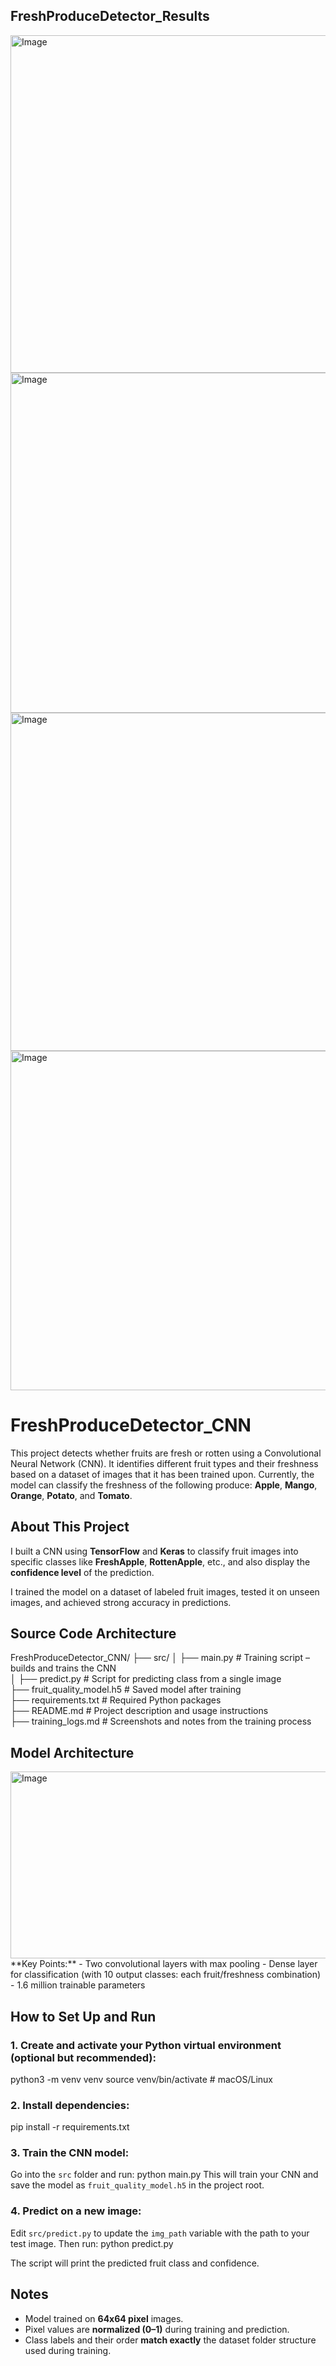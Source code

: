 ## FreshProduceDetector_Results
<img width="642" height="540" alt="Image" src="https://github.com/user-attachments/assets/9d77db37-a810-47d6-843b-15f7d36b6056" />
<img width="643" height="544" alt="Image" src="https://github.com/user-attachments/assets/a3728988-cfb3-4882-aa0f-7bdec570705e" />
<img width="639" height="541" alt="Image" src="https://github.com/user-attachments/assets/3c83e0f2-f0a2-431e-b247-b0547fcc80d1" /> <img width="639" height="543" alt="Image" src="https://github.com/user-attachments/assets/deca4be3-a4ca-456e-ba74-a1ff9075cce4" />

# FreshProduceDetector_CNN
This project detects whether fruits are fresh or rotten using a Convolutional Neural Network (CNN). It identifies different fruit types and their freshness based on a dataset of images that it has been trained upon. 
Currently, the model can classify the freshness of the following produce:
**Apple**, **Mango**, **Orange**, **Potato**, and **Tomato**.


## About This Project
I built a CNN using **TensorFlow** and **Keras** to classify fruit images into specific classes like **FreshApple**, **RottenApple**, etc., and also display the **confidence level** of the prediction.  

I trained the model on a dataset of labeled fruit images, tested it on unseen images, and achieved strong accuracy in predictions.

## Source Code Architecture

FreshProduceDetector_CNN/
├── src/
│   ├── main.py              # Training script – builds and trains the CNN  
│   ├── predict.py           # Script for predicting class from a single image  
├── fruit_quality_model.h5   # Saved model after training  
├── requirements.txt         # Required Python packages  
├── README.md                # Project description and usage instructions  
├── training_logs.md         # Screenshots and notes from the training process  

## Model Architecture
<img width="640" height="299" alt="Image" src="https://github.com/user-attachments/assets/7edd66e5-38db-42bf-a3f9-7781546280da" />
**Key Points:**
- Two convolutional layers with max pooling
- Dense layer for classification (with 10 output classes: each fruit/freshness combination)
- 1.6 million trainable parameters

## How to Set Up and Run

### 1. Create and activate your Python virtual environment (optional but recommended):
python3 -m venv venv
source venv/bin/activate # macOS/Linux

### 2. Install dependencies:
pip install -r requirements.txt

### 3. Train the CNN model:
Go into the `src` folder and run:
python main.py
This will train your CNN and save the model as `fruit_quality_model.h5` in the project root.

### 4. Predict on a new image:
Edit `src/predict.py` to update the `img_path` variable with the path to your test image. Then run:
python predict.py

The script will print the predicted fruit class and confidence.

## Notes
- Model trained on **64x64 pixel** images.
- Pixel values are **normalized (0–1)** during training and prediction.
- Class labels and their order **match exactly** the dataset folder structure used during training.

